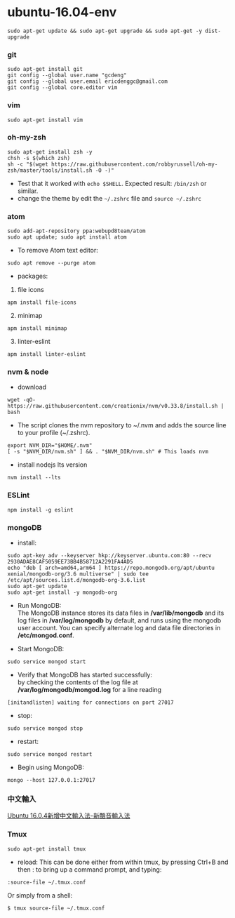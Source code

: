 # ubuntu-16.04-env

```
sudo apt-get update && sudo apt-get upgrade && sudo apt-get -y dist-upgrade
```

### git
```
sudo apt-get install git
git config --global user.name "gcdeng"
git config --global user.email ericdenggc@gmail.com
git config --global core.editor vim
```

### vim
```
sudo apt-get install vim
```

### oh-my-zsh
```
sudo apt-get install zsh -y
chsh -s $(which zsh)
sh -c "$(wget https://raw.githubusercontent.com/robbyrussell/oh-my-zsh/master/tools/install.sh -O -)"
```
- Test that it worked with ```echo $SHELL```. Expected result: ```/bin/zsh``` or similar.
- change the theme by edit the ```~/.zshrc``` file and ```source ~/.zshrc```

### atom
```
sudo add-apt-repository ppa:webupd8team/atom
sudo apt update; sudo apt install atom
```
- To remove Atom text editor:
```
sudo apt remove --purge atom
```
- packages:
1. file icons
```
apm install file-icons
```
2. minimap
```
apm install minimap
```
3. linter-eslint
```
apm install linter-eslint
```

### nvm & node
- download
```
wget -qO- https://raw.githubusercontent.com/creationix/nvm/v0.33.8/install.sh | bash
```

- The script clones the nvm repository to ~/.nvm and adds the source line to your profile (~/.zshrc).
```
export NVM_DIR="$HOME/.nvm"
[ -s "$NVM_DIR/nvm.sh" ] && . "$NVM_DIR/nvm.sh" # This loads nvm
```

- install nodejs lts version
```
nvm install --lts
```

### ESLint
```
npm install -g eslint
```

### mongoDB
- install:
```
sudo apt-key adv --keyserver hkp://keyserver.ubuntu.com:80 --recv 2930ADAE8CAF5059EE73BB4B58712A2291FA4AD5
echo "deb [ arch=amd64,arm64 ] https://repo.mongodb.org/apt/ubuntu xenial/mongodb-org/3.6 multiverse" | sudo tee /etc/apt/sources.list.d/mongodb-org-3.6.list
sudo apt-get update
sudo apt-get install -y mongodb-org
```
- Run MongoDB:  
The MongoDB instance stores its data files in <b>/var/lib/mongodb</b> and its log files in <b>/var/log/mongodb</b> by default, and runs using the mongodb user account. You can specify alternate log and data file directories in <b>/etc/mongod.conf</b>.  

- Start MongoDB:
```
sudo service mongod start
```
- Verify that MongoDB has started successfully:  
by checking the contents of the log file at <b>/var/log/mongodb/mongod.log</b> for a line reading
```
[initandlisten] waiting for connections on port 27017
```
- stop:
```
sudo service mongod stop
```
- restart:
```
sudo service mongod restart
```
- Begin using MongoDB:
```
mongo --host 127.0.0.1:27017
```

### 中文輸入
[Ubuntu 16.0.4新增中文輸入法-新酷音輸入法](http://blog.xuite.net/yh96301/blog/342227672-Ubuntu+16.0.4%E6%96%B0%E5%A2%9E%E4%B8%AD%E6%96%87%E8%BC%B8%E5%85%A5%E6%B3%95-%E6%96%B0%E9%85%B7%E9%9F%B3%E8%BC%B8%E5%85%A5%E6%B3%95)

### Tmux
```
sudo apt-get install tmux
```
- reload:
This can be done either from within tmux, by pressing Ctrl+B and then : to bring up a command prompt, and typing:
```
:source-file ~/.tmux.conf
```
Or simply from a shell:
```
$ tmux source-file ~/.tmux.conf
```
